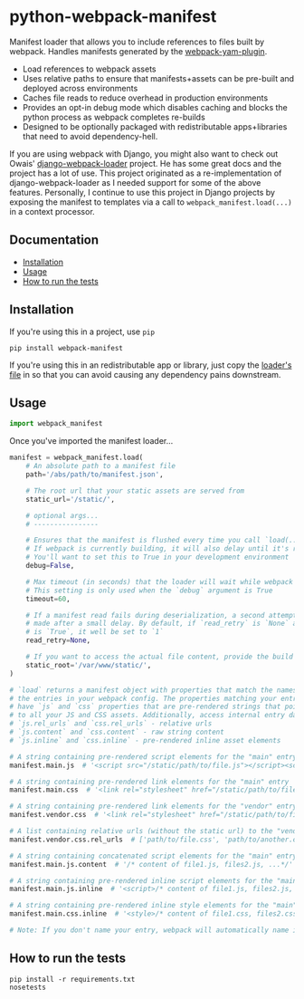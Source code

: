 python-webpack-manifest
=======================

Manifest loader that allows you to include references to files built by webpack. Handles manifests generated by the [webpack-yam-plugin](https://github.com/markfinger/webpack-yam-plugin).

- Load references to webpack assets
- Uses relative paths to ensure that manifests+assets can be pre-built and deployed across environments
- Caches file reads to reduce overhead in production environments
- Provides an opt-in debug mode which disables caching and blocks the python process as webpack completes re-builds
- Designed to be optionally packaged with redistributable apps+libraries that need to avoid dependency-hell.

If you are using webpack with Django, you might also want to check out Owais' [django-webpack-loader](https://github.com/owais/django-webpack-loader/) project. He has some great docs and the project has a lot of use. This project originated as a re-implementation of django-webpack-loader as I needed support for some of the above features. Personally, I continue to use this project in Django projects by exposing the manifest to templates via a call to `webpack_manifest.load(...)` in a context processor.


Documentation
-------------

- [Installation](#installation)
- [Usage](#usage)
- [How to run the tests](#how-to-run-the-tests)


Installation
------------

If you're using this in a project, use `pip`

```
pip install webpack-manifest
```

If you're using this in an redistributable app or library, just copy the [loader's file](webpack_manifest/webpack_manifest.py)
in so that you can avoid causing any dependency pains downstream.


Usage
-----

```python
import webpack_manifest
```

Once you've imported the manifest loader...

```python
manifest = webpack_manifest.load(
    # An absolute path to a manifest file
    path='/abs/path/to/manifest.json',

    # The root url that your static assets are served from
    static_url='/static/',

    # optional args...
    # ----------------

    # Ensures that the manifest is flushed every time you call `load(...)`
    # If webpack is currently building, it will also delay until it's ready.
    # You'll want to set this to True in your development environment
    debug=False,

    # Max timeout (in seconds) that the loader will wait while webpack is building.
    # This setting is only used when the `debug` argument is True
    timeout=60,

    # If a manifest read fails during deserialization, a second attempt will be
    # made after a small delay. By default, if `read_retry` is `None` and `debug`
    # is `True`, it well be set to `1`
    read_retry=None,

    # If you want to access the actual file content, provide the build directory root
    static_root='/var/www/static/',
)

# `load` returns a manifest object with properties that match the names of
# the entries in your webpack config. The properties matching your entries
# have `js` and `css` properties that are pre-rendered strings that point
# to all your JS and CSS assets. Additionally, access internal entry data with:
# `js.rel_urls` and `css.rel_urls` - relative urls
# `js.content` and `css.content` - raw string content
# `js.inline` and `css.inline` - pre-rendered inline asset elements

# A string containing pre-rendered script elements for the "main" entry
manifest.main.js  # '<script src="/static/path/to/file.js"></script><script ... >'

# A string containing pre-rendered link elements for the "main" entry
manifest.main.css  # '<link rel="stylesheet" href="/static/path/to/file.css"><link ... >'

# A string containing pre-rendered link elements for the "vendor" entry
manifest.vendor.css  # '<link rel="stylesheet" href="/static/path/to/file.css"><link ... >'

# A list containing relative urls (without the static url) to the "vender" entry
manifest.vendor.css.rel_urls  # ['path/to/file.css', 'path/to/another.css', ...]

# A string containing concatenated script elements for the "main" entry
manifest.main.js.content  # '/* content of file1.js, files2.js, ...*/'

# A string containing pre-rendered inline script elements for the "main" entry
manifest.main.js.inline  # '<script>/* content of file1.js, files2.js, ...*/</script>'

# A string containing pre-rendered inline style elements for the "main" entry
manifest.main.css.inline  # '<style>/* content of file1.css, files2.css, ...*/</style>'

# Note: If you don't name your entry, webpack will automatically name it "main".
```


How to run the tests
--------------------

```
pip install -r requirements.txt
nosetests
```
